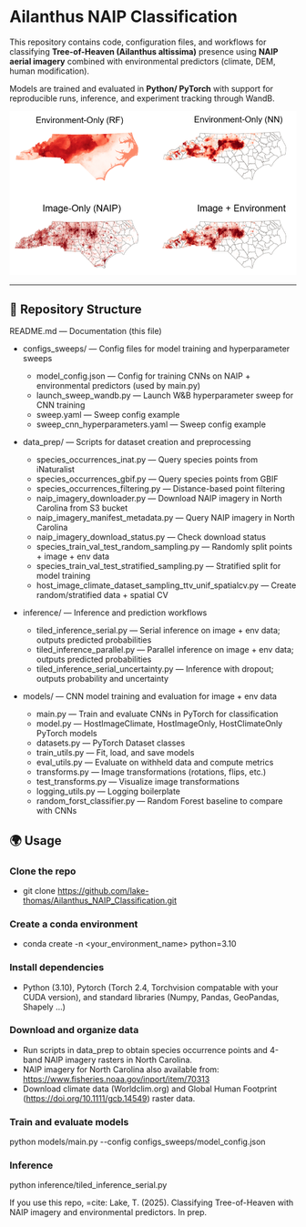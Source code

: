 ﻿# Ailanthus NAIP Classification

This repository contains code, configuration files, and workflows for classifying **Tree-of-Heaven (Ailanthus altissima)** presence using **NAIP aerial imagery** combined with environmental predictors (climate, DEM, human modification).  

Models are trained and evaluated in **Python/ PyTorch** with support for reproducible runs, inference, and experiment tracking through WandB.

![Model Predictions: Comparison between Random Forest, Climate-Only (NN), Image-Only (CNN), and Image + Climate (CNN)](compare_predictions.PNG)

---

## 📂 Repository Structure

README.md — Documentation (this file)

* configs_sweeps/ — Config files for model training and hyperparameter sweeps
  * model_config.json — Config for training CNNs on NAIP + environmental predictors (used by main.py)
  * launch_sweep_wandb.py — Launch W&B hyperparameter sweep for CNN training
  * sweep.yaml — Sweep config example
  * sweep_cnn_hyperparameters.yaml — Sweep config example

* data_prep/ — Scripts for dataset creation and preprocessing
  * species_occurrences_inat.py — Query species points from iNaturalist
  * species_occurrences_gbif.py — Query species points from GBIF
  * species_occurrences_filtering.py — Distance-based point filtering
  * naip_imagery_downloader.py — Download NAIP imagery in North Carolina from S3 bucket
  * naip_imagery_manifest_metadata.py — Query NAIP imagery in North Carolina
  * naip_imagery_download_status.py — Check download status
  * species_train_val_test_random_sampling.py — Randomly split points + image + env data
  * species_train_val_test_stratified_sampling.py — Stratified split for model training
  * host_image_climate_dataset_sampling_ttv_unif_spatialcv.py — Create random/stratified data + spatial CV

* inference/ — Inference and prediction workflows
  * tiled_inference_serial.py — Serial inference on image + env data; outputs predicted probabilities
  * tiled_inference_parallel.py — Parallel inference on image + env data; outputs predicted probabilities
  * tiled_inference_serial_uncertainty.py — Inference with dropout; outputs probability and uncertainty

* models/ — CNN model training and evaluation for image + env data
  * main.py — Train and evaluate CNNs in PyTorch for classification
  * model.py — HostImageClimate, HostImageOnly, HostClimateOnly PyTorch models
  * datasets.py — PyTorch Dataset classes
  * train_utils.py — Fit, load, and save models
  * eval_utils.py — Evaluate on withheld data and compute metrics
  * transforms.py — Image transformations (rotations, flips, etc.)
  * test_transforms.py — Visualize image transformations
  * logging_utils.py — Logging boilerplate
  * random_forst_classifier.py — Random Forest baseline to compare with CNNs

## 🌍 Usage

### Clone the repo
- git clone https://github.com/lake-thomas/Ailanthus_NAIP_Classification.git

### Create a conda environment
- conda create -n <your_environment_name> python=3.10

### Install dependencies
- Python (3.10), Pytorch (Torch 2.4, Torchvision compatable with your CUDA version), and standard libraries (Numpy, Pandas, GeoPandas, Shapely ...)

### Download and organize data
- Run scripts in data_prep to obtain species occurrence points and 4-band NAIP imagery rasters in North Carolina.
- NAIP imagery for North Carolina also available from: https://www.fisheries.noaa.gov/inport/item/70313
- Download climate data (Worldclim.org) and Global Human Footprint (https://doi.org/10.1111/gcb.14549) raster data.

### Train and evaluate models
python models/main.py --config configs_sweeps/model_config.json

### Inference
python inference/tiled_inference_serial.py 

If you use this repo, =cite:
Lake, T. (2025). Classifying Tree-of-Heaven with NAIP imagery and environmental predictors. In prep.







